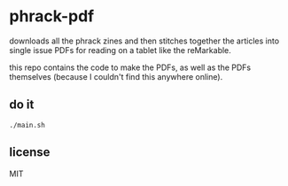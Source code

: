 # phrack-pdf

downloads all the phrack zines and then stitches together the articles into single issue PDFs for reading on a tablet like the reMarkable.

this repo contains the code to make the PDFs, as well as the PDFs themselves (because I couldn't find this anywhere online).

## do it
```shell
./main.sh
```

## license
MIT

